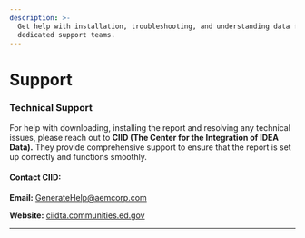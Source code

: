 ```yaml
---
description: >-
  Get help with installation, troubleshooting, and understanding data from our
  dedicated support teams.
---
```


# Support

### Technical Support

For help with downloading, installing the report and resolving any technical issues, please reach out to **CIID (The Center for the Integration of IDEA Data).** They provide comprehensive support to ensure that the report is set up correctly and functions smoothly.

#### Contact CIID:

**Email:** [GenerateHelp@aemcorp.com](mailto:GenerateHelp@aemcorp.com)

**Website:** [ciidta.communities.ed.gov](https://ciidta.communities.ed.gov/#program)

***









